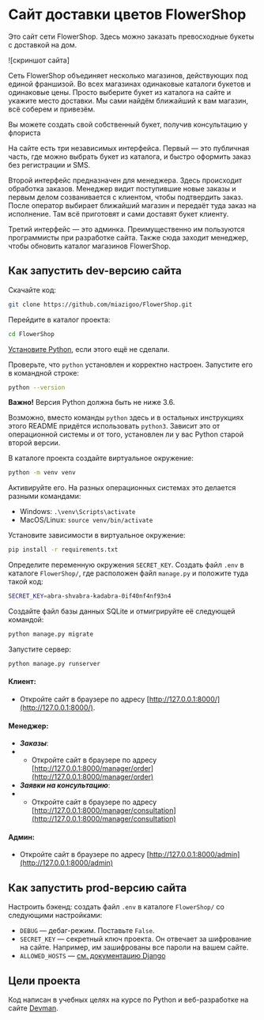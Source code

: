 # Сайт доставки цветов FlowerShop

Это сайт сети FlowerShop. Здесь можно заказать превосходные букеты с доставкой на дом.

![скриншот сайта]


Сеть FlowerShop объединяет несколько магазинов, действующих под единой франшизой. Во всех магазинах одинаковые каталоги букетов и одинаковые цены. Просто выберите букет из каталога на сайте и укажите место доставки. Мы сами найдём ближайший к вам магазин, всё соберем и привезём.

Вы можете создать свой собственный букет, получив консультацию у флориста

На сайте есть три независимых интерфейса. Первый — это публичная часть, где можно выбрать букет из каталога, и быстро оформить заказ без регистрации и SMS.

Второй интерфейс предназначен для менеджера. Здесь происходит обработка заказов. Менеджер видит поступившие новые заказы и первым делом созванивается с клиентом, чтобы подтвердить заказ. После оператор выбирает ближайший магазин и передаёт туда заказ на исполнение. Там всё приготовят и сами доставят букет клиенту.

Третий интерфейс — это админка. Преимущественно им пользуются программисты при разработке сайта. Также сюда заходит менеджер, чтобы обновить каталог магазинов FlowerShop.

## Как запустить dev-версию сайта

Скачайте код:
```sh
git clone https://github.com/miazigoo/FlowerShop.git
```

Перейдите в каталог проекта:
```sh
cd FlowerShop
```

[Установите Python](https://www.python.org/), если этого ещё не сделали.

Проверьте, что `python` установлен и корректно настроен. Запустите его в командной строке:
```sh
python --version
```
**Важно!** Версия Python должна быть не ниже 3.6.

Возможно, вместо команды `python` здесь и в остальных инструкциях этого README придётся использовать `python3`. Зависит это от операционной системы и от того, установлен ли у вас Python старой второй версии. 

В каталоге проекта создайте виртуальное окружение:
```sh
python -m venv venv
```
Активируйте его. На разных операционных системах это делается разными командами:

- Windows: `.\venv\Scripts\activate`
- MacOS/Linux: `source venv/bin/activate`


Установите зависимости в виртуальное окружение:
```sh
pip install -r requirements.txt
```

Определите переменную окружения `SECRET_KEY`. Создать файл `.env` в каталоге `FlowerShop/`, где расположен файл `manage.py` и положите туда такой код:
```sh
SECRET_KEY=abra-shvabra-kadabra-0if40nf4nf93n4
```

Создайте файл базы данных SQLite и отмигрируйте её следующей командой:

```sh
python manage.py migrate
```

Запустите сервер:

```sh
python manage.py runserver
```

#### Клиент:
* Откройте сайт в браузере по адресу [http://127.0.0.1:8000/](http://127.0.0.1:8000/).

#### Менеджер:
* **_Заказы_**:
* * Откройте сайт в браузере по адресу [http://127.0.0.1:8000/manager/order](http://127.0.0.1:8000/manager/order)
* **_Заявки на консультацию_**:
* * Откройте сайт в браузере по адресу [http://127.0.0.1:8000/manager/consultation](http://127.0.0.1:8000/manager/consultation)

#### Админ:
* Откройте сайт в браузере по адресу [http://127.0.0.1:8000/admin](http://127.0.0.1:8000/admin)

## Как запустить prod-версию сайта

Настроить бэкенд: создать файл `.env` в каталоге `FlowerShop/` со следующими настройками:

- `DEBUG` — дебаг-режим. Поставьте `False`.
- `SECRET_KEY` — секретный ключ проекта. Он отвечает за шифрование на сайте. Например, им зашифрованы все пароли на вашем сайте.
- `ALLOWED_HOSTS` — [см. документацию Django](https://docs.djangoproject.com/en/3.1/ref/settings/#allowed-hosts)

## Цели проекта

Код написан в учебных целях на курсе по Python и веб-разработке на сайте [Devman](https://dvmn.org).
